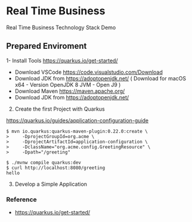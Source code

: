 # Real Time Business
Real Time Business Technology Stack Demo 

## Prepared Enviroment  

1- Install Tools https://quarkus.io/get-started/

* Download VSCode   https://code.visualstudio.com/Download
* Download JDK from https://adoptopenjdk.net/ ( Download for macOS x64 - Version OpenJDK 8 JVM - Open J9 )
* Download Maven https://maven.apache.org/
* Download JDK from https://adoptopenjdk.net/ 

2. Create the first Project with Quarkus 

https://quarkus.io/guides/application-configuration-guide

```
$ mvn io.quarkus:quarkus-maven-plugin:0.22.0:create \
>     -DprojectGroupId=org.acme \
>     -DprojectArtifactId=application-configuration \
>     -DclassName="org.acme.config.GreetingResource" \
>     -Dpath="/greeting"

$ ./mvnw compile quarkus:dev 
$ curl http://localhost:8080/greeting
hello

```

3. Develop a Simple Application 

### Reference

* https://quarkus.io/get-started/ 
